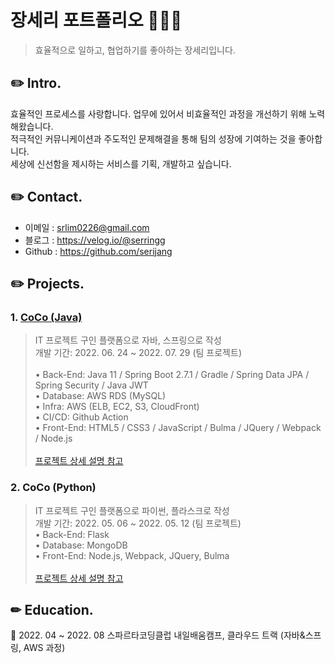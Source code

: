 # 장세리 포트폴리오 👩🏻‍💻
> 효율적으로 일하고, 협업하기를 좋아하는 장세리입니다.

## ✏️ Intro.
효율적인 프로세스를 사랑합니다. 업무에 있어서 비효율적인 과정을 개선하기 위해 노력해왔습니다.<br>
적극적인 커뮤니케이션과 주도적인 문제해결을 통해 팀의 성장에 기여하는 것을 좋아합니다.<br>
세상에 신선함을 제시하는 서비스를 기획, 개발하고 싶습니다.<br>
## ✏️ Contact.
- 이메일 : srlim0226@gmail.com
- 블로그 : https://velog.io/@serringg
- Github : https://github.com/serijang
## ✏️ Projects.
### 1. [CoCo (Java)](www.cocoding.xyz)
> IT 프로젝트 구인 플랫폼으로 자바, 스프링으로 작성<br>
개발 기간: 2022. 06. 24 ~ 2022. 07. 29 (팀 프로젝트)<br><br>
• Back-End: Java 11 / Spring Boot 2.7.1 / Gradle / Spring Data JPA / Spring Security / Java JWT<br>
• Database: AWS RDS (MySQL)<br>
• Infra: AWS (ELB, EC2, S3, CloudFront)<br>
• CI/CD: Github Action<br>
• Front-End: HTML5 / CSS3 / JavaScript / Bulma / JQuery / Webpack / Node.js<br><br>
[프로젝트 상세 설명 참고](https://github.com/serijang/CoCoBackend.git)

### 2. CoCo (Python)
> IT 프로젝트 구인 플랫폼으로 파이썬, 플라스크로 작성<br>
개발 기간: 2022. 05. 06 ~ 2022. 05. 12 (팀 프로젝트)<br>
• Back-End: Flask<br>
• Database: MongoDB<br>
• Front-End: Node.js, Webpack, JQuery, Bulma<br><br>
[프로젝트 상세 설명 참고](https://github.com/BreedingMe/CoCoBackend/tree/v1.0.0)


## ✏ Education.
📍 2022. 04 ~ 2022. 08 스파르타코딩클럽 내일배움캠프, 클라우드 트랙 (자바&스프링, AWS 과정)<br>
